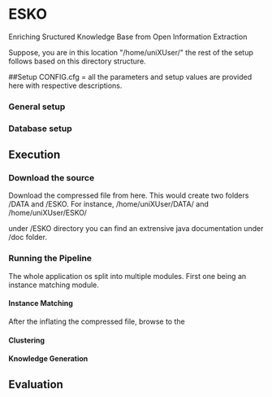 # ESKO
Enriching Sructured Knowledge Base from Open Information Extraction

Suppose, you are in this location "/home/uniXUser/" the rest of the setup follows based on this directory structure.

##Setup
CONFIG.cfg = all the parameters and setup values are provided here with respective descriptions.

### General setup

### Database setup

## Execution

### Download the source
Download the compressed file from here. This would create two folders /DATA and /ESKO. For instance,
/home/uniXUser/DATA/ and /home/uniXUser/ESKO/

under /ESKO directory you can find an extrensive java documentation under /doc folder. 

### Running the Pipeline
The whole application os split into multiple modules. First one being an instance matching module. 

#### Instance Matching
After the inflating the compressed file, browse to the 

#### Clustering

#### Knowledge Generation


## Evaluation



